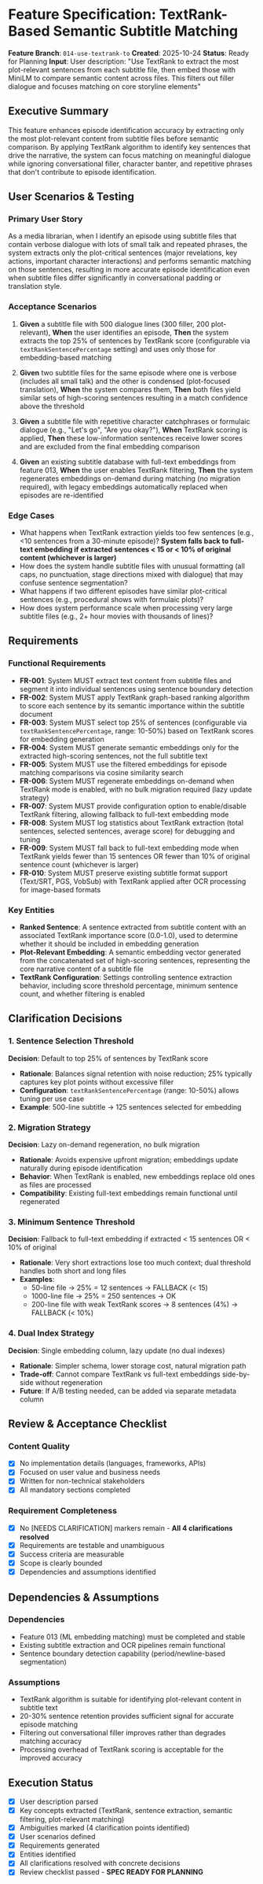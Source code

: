 # Feature Specification: TextRank-Based Semantic Subtitle Matching

**Feature Branch**: `014-use-textrank-to`
**Created**: 2025-10-24
**Status**: Ready for Planning
**Input**: User description: "Use TextRank to extract the most plot-relevant sentences from each subtitle file, then embed those with MiniLM to compare semantic content across files. This filters out filler dialogue and focuses matching on core storyline elements"

## Executive Summary

This feature enhances episode identification accuracy by extracting only the most plot-relevant content from subtitle files before semantic comparison. By applying TextRank algorithm to identify key sentences that drive the narrative, the system can focus matching on meaningful dialogue while ignoring conversational filler, character banter, and repetitive phrases that don't contribute to episode identification.

## User Scenarios & Testing

### Primary User Story

As a media librarian, when I identify an episode using subtitle files that contain verbose dialogue with lots of small talk and repeated phrases, the system extracts only the plot-critical sentences (major revelations, key actions, important character interactions) and performs semantic matching on those sentences, resulting in more accurate episode identification even when subtitle files differ significantly in conversational padding or translation style.

### Acceptance Scenarios

1. **Given** a subtitle file with 500 dialogue lines (300 filler, 200 plot-relevant), **When** the user identifies an episode, **Then** the system extracts the top 25% of sentences by TextRank score (configurable via `textRankSentencePercentage` setting) and uses only those for embedding-based matching

2. **Given** two subtitle files for the same episode where one is verbose (includes all small talk) and the other is condensed (plot-focused translation), **When** the system compares them, **Then** both files yield similar sets of high-scoring sentences resulting in a match confidence above the threshold

3. **Given** a subtitle file with repetitive character catchphrases or formulaic dialogue (e.g., "Let's go", "Are you okay?"), **When** TextRank scoring is applied, **Then** these low-information sentences receive lower scores and are excluded from the final embedding comparison

4. **Given** an existing subtitle database with full-text embeddings from feature 013, **When** the user enables TextRank filtering, **Then** the system regenerates embeddings on-demand during matching (no migration required), with legacy embeddings automatically replaced when episodes are re-identified

### Edge Cases

- What happens when TextRank extraction yields too few sentences (e.g., <10 sentences from a 30-minute episode)? **System falls back to full-text embedding if extracted sentences < 15 or < 10% of original content (whichever is larger)**
- How does the system handle subtitle files with unusual formatting (all caps, no punctuation, stage directions mixed with dialogue) that may confuse sentence segmentation?
- What happens if two different episodes have similar plot-critical sentences (e.g., procedural shows with formulaic plots)?
- How does system performance scale when processing very large subtitle files (e.g., 2+ hour movies with thousands of lines)?

## Requirements

### Functional Requirements

- **FR-001**: System MUST extract text content from subtitle files and segment it into individual sentences using sentence boundary detection
- **FR-002**: System MUST apply TextRank graph-based ranking algorithm to score each sentence by its semantic importance within the subtitle document
- **FR-003**: System MUST select top 25% of sentences (configurable via `textRankSentencePercentage`, range: 10-50%) based on TextRank scores for embedding generation
- **FR-004**: System MUST generate semantic embeddings only for the extracted high-scoring sentences, not the full subtitle text
- **FR-005**: System MUST use the filtered embeddings for episode matching comparisons via cosine similarity search
- **FR-006**: System MUST regenerate embeddings on-demand when TextRank mode is enabled, with no bulk migration required (lazy update strategy)
- **FR-007**: System MUST provide configuration option to enable/disable TextRank filtering, allowing fallback to full-text embedding mode
- **FR-008**: System MUST log statistics about TextRank extraction (total sentences, selected sentences, average score) for debugging and tuning
- **FR-009**: System MUST fall back to full-text embedding mode when TextRank yields fewer than 15 sentences OR fewer than 10% of original sentence count (whichever is larger)
- **FR-010**: System MUST preserve existing subtitle format support (Text/SRT, PGS, VobSub) with TextRank applied after OCR processing for image-based formats

### Key Entities

- **Ranked Sentence**: A sentence extracted from subtitle content with an associated TextRank importance score (0.0-1.0), used to determine whether it should be included in embedding generation
- **Plot-Relevant Embedding**: A semantic embedding vector generated from the concatenated set of high-scoring sentences, representing the core narrative content of a subtitle file
- **TextRank Configuration**: Settings controlling sentence extraction behavior, including score threshold percentage, minimum sentence count, and whether filtering is enabled

## Clarification Decisions

### 1. Sentence Selection Threshold

**Decision**: Default to top 25% of sentences by TextRank score

- **Rationale**: Balances signal retention with noise reduction; 25% typically captures key plot points without excessive filler
- **Configuration**: `textRankSentencePercentage` (range: 10-50%) allows tuning per use case
- **Example**: 500-line subtitle → 125 sentences selected for embedding

### 2. Migration Strategy

**Decision**: Lazy on-demand regeneration, no bulk migration

- **Rationale**: Avoids expensive upfront migration; embeddings update naturally during episode identification
- **Behavior**: When TextRank is enabled, new embeddings replace old ones as files are processed
- **Compatibility**: Existing full-text embeddings remain functional until regenerated

### 3. Minimum Sentence Threshold

**Decision**: Fallback to full-text embedding if extracted < 15 sentences OR < 10% of original

- **Rationale**: Very short extractions lose too much context; dual threshold handles both short and long files
- **Examples**:
    - 50-line file → 25% = 12 sentences → FALLBACK (< 15)
    - 1000-line file → 25% = 250 sentences → OK
    - 200-line file with weak TextRank scores → 8 sentences (4%) → FALLBACK (< 10%)

### 4. Dual Index Strategy

**Decision**: Single embedding column, lazy update (no dual indexes)

- **Rationale**: Simpler schema, lower storage cost, natural migration path
- **Trade-off**: Cannot compare TextRank vs full-text embeddings side-by-side without regeneration
- **Future**: If A/B testing needed, can be added via separate metadata column

## Review & Acceptance Checklist

### Content Quality

- [x] No implementation details (languages, frameworks, APIs)
- [x] Focused on user value and business needs
- [x] Written for non-technical stakeholders
- [x] All mandatory sections completed

### Requirement Completeness

- [x] No [NEEDS CLARIFICATION] markers remain - **All 4 clarifications resolved**
- [x] Requirements are testable and unambiguous
- [x] Success criteria are measurable
- [x] Scope is clearly bounded
- [x] Dependencies and assumptions identified

## Dependencies & Assumptions

### Dependencies

- Feature 013 (ML embedding matching) must be completed and stable
- Existing subtitle extraction and OCR pipelines remain functional
- Sentence boundary detection capability (period/newline-based segmentation)

### Assumptions

- TextRank algorithm is suitable for identifying plot-relevant content in subtitle text
- 20-30% sentence retention provides sufficient signal for accurate episode matching
- Filtering out conversational filler improves rather than degrades matching accuracy
- Processing overhead of TextRank scoring is acceptable for the improved accuracy

## Execution Status

- [x] User description parsed
- [x] Key concepts extracted (TextRank, sentence extraction, semantic filtering, plot-relevant matching)
- [x] Ambiguities marked (4 clarification points identified)
- [x] User scenarios defined
- [x] Requirements generated
- [x] Entities identified
- [x] All clarifications resolved with concrete decisions
- [x] Review checklist passed - **SPEC READY FOR PLANNING**
